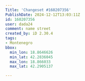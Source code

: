 ```yaml
---
Title: 'Changeset #160207356'
PublishDate: 2024-12-12T13:03:11Z
id: 160207356
user: dada24
comment: name street
created_by: iD 2.30.4
tags:
- Montenegro
bbox:
  min_lon: 18.8646626
  min_lat: 42.2836045
  max_lon: 18.866033
  max_lat: 42.2905137

---
```

